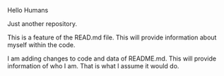 Hello Humans

Just another repository.

This is a feature of the READ.md file. 
This will provide information about myself within the code. 

I am adding changes to code and data of README.md. 
This will provide information of who I am. 
That is what I assume it would do.

